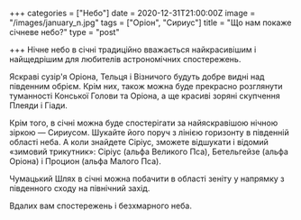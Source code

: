 +++
categories = ["Небо"]
date = 2020-12-31T21:00:00Z
image = "/images/january_n.jpg"
tags = ["Оріон", "Сириус"]
title = "Що нам покаже січневе небо?"
type = "post"

+++
Нічне небо в січні традиційно вважається найкрасивішим і найщедрішим для любителів астрономічних спостережень.  
  
Яскраві сузір'я Оріона, Тельця і ​​Візничого будуть добре видні над південним обрієм. Крім них, також можна буде прекрасно розглянути туманності Конської Голови та Оріона, а ще красиві зоряні скупчення Плеяди і Гіади.  
  
Крім того, в січні можна буде спостерігати за найяскравішою нічною зіркою — Сириусом. Шукайте його поруч з лінією горизонту в південній області неба. А коли знайдете Сіріус, зможете відшукати і відомий «зимовий трикутник»: Сіріус (альфа Великого Пса), Бетельгейзе (альфа Оріона) і Процион (альфа Малого Пса).  
  
Чумацький Шлях в січні можна побачити в області зеніту у напрямку з південного сходу на північний захід.  
  
Вдалих вам спостережень і безхмарного неба.